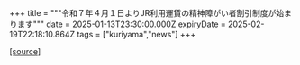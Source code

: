 +++
title = """令和７年４月１日よりJR利用運賃の精神障がい者割引制度が始まります"""
date = 2025-01-13T23:30:00.000Z
expiryDate = 2025-02-19T22:18:10.864Z
tags = ["kuriyama","news"]
+++


[[source]](https://www.town.kuriyama.hokkaido.jp/soshiki/39/29835.html)
